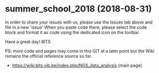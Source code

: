 # summer_school_2018 (2018-08-31)

In order to share your issues with us, please use the Issues tab above and file in a new 'issue'
When you paste code there, please select the code block and format it as code using the dedicated icon on the toolbar.

Have a great day!
BITS

PS: more code and pages may come in this GIT at a later point but the Wiki remains the official reference source so far.

* https://wiki.bits.vib.be/index.php/NGS_data_analysis (main page)
